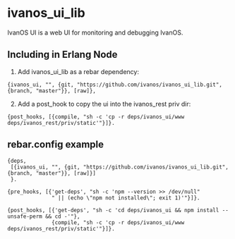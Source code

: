 # ivanos_ui_lib
IvanOS UI is a web UI for monitoring and debugging IvanOS.

## Including in Erlang Node
1. Add ivanos_ui_lib as a rebar dependency:
```
{ivanos_ui, "", {git, "https://github.com/ivanos/ivanos_ui_lib.git", {branch, "master"}}, [raw]},
```
2. Add a post_hook to copy the ui into the ivanos_rest priv dir:
```
{post_hooks, [{compile, "sh -c 'cp -r deps/ivanos_ui/www deps/ivanos_rest/priv/static'"}]}.
```

## rebar.config example
```
{deps,
 [{ivanos_ui, "", {git, "https://github.com/ivanos/ivanos_ui_lib.git", {branch, "master"}}, [raw]}]
 }.

{pre_hooks, [{'get-deps', "sh -c 'npm --version >> /dev/null"
              " || (echo \"npm not installed\"; exit 1)'"}]}.

{post_hooks, [{'get-deps', "sh -c 'cd deps/ivanos_ui && npm install --unsafe-perm && cd -'"},
              {compile, "sh -c 'cp -r deps/ivanos_ui/www deps/ivanos_rest/priv/static'"}]}.
```

